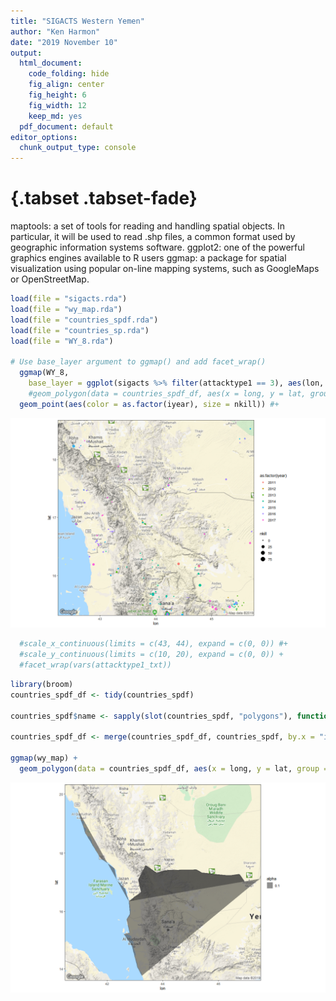 ```yaml
---
title: "SIGACTS Western Yemen"
author: "Ken Harmon"
date: "2019 November 10"
output:
  html_document:
    code_folding: hide
    fig_align: center
    fig_height: 6
    fig_width: 12
    keep_md: yes
  pdf_document: default
editor_options:
  chunk_output_type: console
---
```


# {.tabset .tabset-fade}




maptools: a set of tools for reading and handling spatial objects. In particular, it will be used to read .shp files, a common format used by geographic information systems software.
ggplot2: one of the powerful graphics engines available to R users
ggmap: a package for spatial visualization using popular on-line mapping systems, such as GoogleMaps or OpenStreetMap.










```r
load(file = "sigacts.rda")
load(file = "wy_map.rda")
load(file = "countries_spdf.rda")
load(file = "countries_sp.rda")
load(file = "WY_8.rda")

# Use base_layer argument to ggmap() and add facet_wrap()
  ggmap(WY_8, 
    base_layer = ggplot(sigacts %>% filter(attacktype1 == 3), aes(lon, lat))) +
    #geom_polygon(data = countries_spdf_df, aes(x = long, y = lat, group = group, alpha = .1, color = "id")) +
  geom_point(aes(color = as.factor(iyear), size = nkill)) #+
```

![](SIGACTSWestYemen-Offline_files/figure-html/lgs-1.png)<!-- -->

```r
  #scale_x_continuous(limits = c(43, 44), expand = c(0, 0)) #+
  #scale_y_continuous(limits = c(10, 20), expand = c(0, 0)) +
  #facet_wrap(vars(attacktype1_txt))
```


```r
library(broom)
countries_spdf_df <- tidy(countries_spdf)

countries_spdf$name <- sapply(slot(countries_spdf, "polygons"), function(x) slot(x, "ID"))

countries_spdf_df <- merge(countries_spdf_df, countries_spdf, by.x = "id", by.y = "name")

ggmap(wy_map) +
  geom_polygon(data = countries_spdf_df, aes(x = long, y = lat, group = group, alpha = .1 ))
```

![](SIGACTSWestYemen-Offline_files/figure-html/wcm-1.png)<!-- -->

